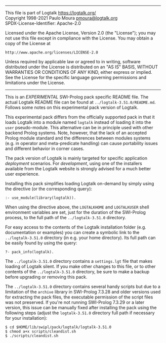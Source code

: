 ________________________________________________________________________

This file is part of Logtalk <https://logtalk.org/>  
Copyright 1998-2021 Paulo Moura <pmoura@logtalk.org>  
SPDX-License-Identifier: Apache-2.0

Licensed under the Apache License, Version 2.0 (the "License");
you may not use this file except in compliance with the License.
You may obtain a copy of the License at

    http://www.apache.org/licenses/LICENSE-2.0

Unless required by applicable law or agreed to in writing, software
distributed under the License is distributed on an "AS IS" BASIS,
WITHOUT WARRANTIES OR CONDITIONS OF ANY KIND, either express or implied.
See the License for the specific language governing permissions and
limitations under the License.
________________________________________________________________________


This is an *EXPERIMENTAL* SWI-Prolog pack specific README file. The actual
Logtalk README file can be found at `../logtalk-3.51.0/README.md`. Follows
some notes on this experimental pack version of Logtalk.

This experimental pack differs from the officially supported pack in that
it loads Logtalk into a module named `logtalk` instead of loading it into
the `user` pseudo-module. This alternative can be in principle used with
other backend Prolog systems. Note, however, that the lack of an accepted
Prolog module standard and the differences between modules systems (e.g.
in operator and meta-predicate handling) can cause portability issues and
different behavior in corner cases.

The pack version of Logtalk is mainly targeted for specific application
*deployment* scenarios. For *development*, using one of the installers
available from the Logtalk website is strongly advised for a much better
user experience.

Installing this pack simplifies loading Logtalk on-demand by simply
using the directive (or the corresponding query):

	:- use_module(library(logtalk)).

When using the directive above, the `LOGTALKHOME` and `LOGTALKUSER`
shell environment variables are set, just for the duration of the
SWI-Prolog process, to the full path of the `../logtalk-3.51.0`
directory.

For easy access to the contents of the Logtalk installation folder
(e.g. documentation or examples) you can create a symbolic link to the
`../logtalk-3.51.0` directory (in e.g. your home directory). Its full
path can be easily found by using the query:

	?- pack_info(logtalk).

The `../logtalk-3.51.0` directory contains a `settings.lgt` file that
makes loading of Logtalk silent. If you make other changes to this file,
or to other contents of the `../logtalk-3.51.0` directory, be sure to
make a backup before upgrading or removing this pack.

The `../logtalk-3.51.0` directory contains several handy scripts but due
to a limitation of the `archive` library in SWI-Prolog 7.3.28 and older
versions used for extracting the pack files, the executable permission
of the script files was not preserved. If you're not running SWI-Prolog
7.3.29 or a later version, this issue can be manually fixed after installing
the pack using the following steps (adjust the `logtalk-3.51.0` directory
full path if necessary for your installation):

	$ cd $HOME/lib/swipl/pack/logtalk/logtalk-3.51.0
	$ chmod a+x scripts/cleandist.sh
	$ ./scripts/cleandist.sh

